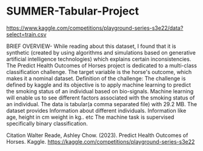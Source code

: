 # SUMMER-Tabular-Project
https://www.kaggle.com/competitions/playground-series-s3e22/data?select=train.csv

BRIEF OVERVIEW- While reading about this dataset, I found that it is synthetic (created by using algorithms and simulations based on generative artificial intelligence technologies) which explains certain inconsistencies. The Predict Health Outcomes of Horses project is dedicated to a multi-class classification challenge. The target variable is the horse's outcome, which makes it a nominal dataset.
Definition of the challenge: The challenge is defined by kaggle and its objective is to apply machine learning to predict the smoking status of an individual based on bio-signals. Machine learning will enable us to see different factors associated with the smoking status of an individual. The data is tabular(a comma separated file) with 29.2 MB. The dataset provides Information about different individuals. Information like age, height in cm weight in kg.. etc The machine task is supervised specifically binary classification.



Citation
Walter Reade, Ashley Chow. (2023). Predict Health Outcomes of Horses. Kaggle. https://kaggle.com/competitions/playground-series-s3e22

